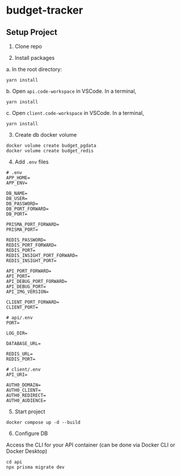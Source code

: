 # budget-tracker

## Setup Project 

1. Clone repo

2. Install packages

a. In the root directory:
```shell
yarn install
```

b. Open `api.code-workspace` in VSCode. In a terminal,

```shell
yarn install
```

c. Open `client.code-workspace` in VSCode. In a terminal,
```shell
yarn install
```

3. Create db docker volume
```
docker volume create budget_pgdata
docker volume create budget_redis
```

4. Add `.env` files
```
# .env
APP_HOME=
APP_ENV=

DB_NAME=
DB_USER=
DB_PASSWORD=
DB_PORT_FORWARD=
DB_PORT=

PRISMA_PORT_FORWARD=
PRISMA_PORT=

REDIS_PASSWORD=
REDIS_PORT_FORWARD=
REDIS_PORT=
REDIS_INSIGHT_PORT_FORWARD=
REDIS_INSIGHT_PORT=

API_PORT_FORWARD=
API_PORT=
API_DEBUG_PORT_FORWARD=
API_DEBUG_PORT=
API_IMG_VERSION=

CLIENT_PORT_FORWARD=
CLIENT_PORT=
```
```
# api/.env
PORT=

LOG_DIR=

DATABASE_URL=

REDIS_URL=
REDIS_PORT=
```

```
# client/.env
API_URI=

AUTH0_DOMAIN=
AUTH0_CLIENT=
AUTH0_REDIRECT=
AUTH0_AUDIENCE=
```

5. Start project 
```
docker compose up -d --build
```

6. Configure DB

Access the CLI for your API container (can be done via Docker CLI or Docker Desktop)

```
cd api
npx prisma migrate dev
```
